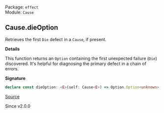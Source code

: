 Package: `effect`<br />
Module: `Cause`<br />

## Cause.dieOption

Retrieves the first `Die` defect in a `Cause`, if present.

**Details**

This function returns an `Option` containing the first unexpected failure
(`Die`) discovered. It's helpful for diagnosing the primary defect in a chain
of errors.

**Signature**

```ts
declare const dieOption: <E>(self: Cause<E>) => Option.Option<unknown>
```

[Source](https://github.com/Effect-TS/effect/tree/main/packages/effect/src/Cause.ts#L903)

Since v2.0.0